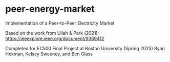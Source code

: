 # peer-energy-market
Implementation of a Peer-to-Peer Electricity Market 

Based on the work from Ullah & Park (2021): https://ieeexplore.ieee.org/document/9369412

Completed for EC500 Final Project at Boston University (Spring 2025)
Ryan Hekman, Kelsey Sweeney, and Ben Glass

